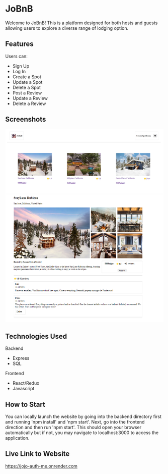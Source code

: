 # JoBnB

Welcome to JoBnB!
This is a platform designed for both hosts and guests
allowing users to explore a diverse range of lodging option.

## Features
Users can:
- Sign Up
- Log In
- Create a Spot
- Update a Spot
- Delete a Spot
- Post a Review
- Update a Review
- Delete a Review

## Screenshots
![Alt text](<frontend/src/images/previewApp.png>)
![Alt text](<frontend/src/images/readmeiamge1.png>)

## Technologies Used
Backend
- Express
- SQL

Frontend
- React/Redux
- Javascript

## How to Start
You can locally launch the website by going into the backend directory first and running 'npm install' and 'npm start'.
Next, go into the frontend direction and then run 'npm start'. This should open your browser automatically but if not, you may navigate to localhost:3000 to access the application.

## Live Link to Website
https://jojo-auth-me.onrender.com
